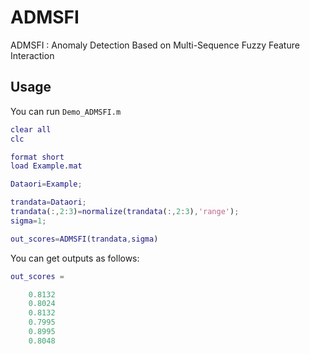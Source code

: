 # ADMSFI
ADMSFI : Anomaly Detection Based on Multi-Sequence Fuzzy Feature Interaction

## Usage

You can run `Demo_ADMSFI.m`

```matlab
clear all
clc

format short
load Example.mat

Dataori=Example;

trandata=Dataori;
trandata(:,2:3)=normalize(trandata(:,2:3),'range');
sigma=1;

out_scores=ADMSFI(trandata,sigma)
```
You can get outputs as follows:

```matlab
out_scores =

    0.8132
    0.8024
    0.8132
    0.7995
    0.8995
    0.8048
```
